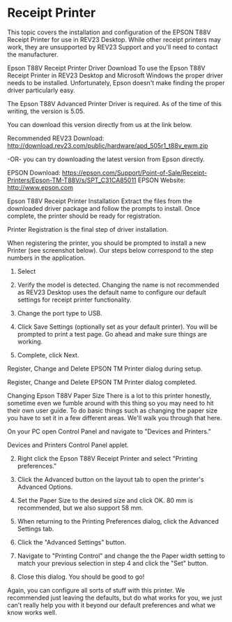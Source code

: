 # Receipt Printer

This topic covers the installation and configuration of the EPSON T88V Receipt Printer for use in REV23 Desktop. While other receipt printers may work, they are unsupported by REV23 Support and you'll need to contact the manufacturer.

Epson T88V Receipt Printer Driver Download
To use the Epson T88V Receipt Printer in REV23 Desktop and Microsoft Windows the proper driver needs to be installed. Unfortunately, Epson doesn't make finding the proper driver particularly easy.

The Epson T88V Advanced Printer Driver is required. As of the time of this writing, the version is 5.05.

You can download this version directly from us at the link below.

 Recommended REV23 Download: http://download.rev23.com/public/hardware/apd_505r1_t88v_ewm.zip

-OR- you can try downloading the latest version from Epson directly.

 EPSON Download: https://epson.com/Support/Point-of-Sale/Receipt-Printers/Epson-TM-T88V/s/SPT_C31CA85011
 EPSON Website:  http://www.epson.com

Epson T88V Receipt Printer Installation
Extract the files from the downloaded driver package and follow the prompts to install. Once complete, the printer should be ready for registration.


Printer Registration is the final step of driver installation.

When registering the printer, you should be prompted to install a new Printer (see screenshot below). Our steps below correspond to the step numbers in the application.

1. Select <New Printer>

2. Verify the model is detected. Changing the name is not recommended as REV23 Desktop uses the default name to configure our default settings for receipt printer functionality.

3. Change the port type to USB.

4. Click Save Settings (optionally set as your default printer). You will be prompted to print a test page. Go ahead and make sure things are working.

5. Complete, click Next.


Register, Change and Delete EPSON TM Printer dialog during setup.



Register, Change and Delete EPSON TM Printer dialog completed.

Changing Epson T88V Paper Size
There is a lot to this printer honestly, sometime even we fumble around with this thing so you may need to hit their own user guide. To do basic things such as changing the paper size you have to set it in a few different areas. We'll walk you through that here.

 On your PC open Control Panel and navigate to "Devices and Printers."


Devices and Printers Control Panel applet.

2. Right click the Epson T88V Receipt Printer and select "Printing preferences."



3. Click the Advanced button on the layout tab to open the printer's Advanced Options.



4. Set the Paper Size to the desired size and click OK. 80 mm is recommended, but we also support 58 mm.

5. When returning to the Printing Preferences dialog, click the Advanced Settings tab.




6. Click the "Advanced Settings" button.



7. Navigate to "Printing Control" and change the the Paper width setting to match your previous selection in step 4 and click the "Set" button.



8. Close this dialog. You should be good to go!

Again, you can configure all sorts of stuff with this printer. We recommended just leaving the defaults, but do what works for you, we just can't really help you with it beyond our default preferences and what we know works well.